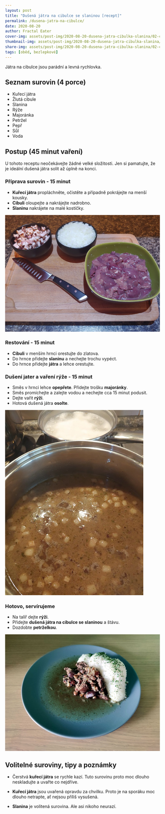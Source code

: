 ```yaml
---
layout: post
title: "Dušená játra na cibulce se slaninou [recept]"
permalink: /dusena-jatra-na-cibulce/
date: 2020-08-20
author: Fractal Eater
cover-img: assets/post-img/2020-08-20-dusena-jatra-cibulka-slanina/02-cover-jatra-na-cibulce.jpg
thumbnail-img: assets/post-img/2020-08-20-dusena-jatra-cibulka-slanina/01-thumb-jatra-na-cibulce.jpg
share-img: assets/post-img/2020-08-20-dusena-jatra-cibulka-slanina/02-cover-jatra-na-cibulce.jpg
tags: [oběd, bezlepkové]
---
```


Játra na cibulce jsou parádní a levná rychlovka.

## Seznam surovin (4 porce)

* Kuřecí játra
* Žlutá cibule
* Slanina
* Rýže
* Majoránka
* Petržel
* Pepř
* Sůl
* Voda

## Postup (45 minut vaření)

U tohoto receptu neočekávejte žádné velké složitosti. Jen si pamatujte, že je ideální dušená játra solit až úplně na konci.

### Příprava surovin - 15 minut

* **Kuřecí játra** propláchněte, očistěte a případně pokrájejte na menší kousky.
* **Cibuli** oloupejte a nakrájejte nadrobno.
* **Slaninu** nakrájete na malé kostičky.

![Příprava surovin](../assets/post-img/2020-08-20-dusena-jatra-cibulka-slanina/priprava.jpg "Příprava surovin")

### Restování - 15 minut  

* **Cibuli** v menším hrnci orestujte do zlatova.
* Do hrnce přidejte **slaninu** a nechejte trochu vypéct.
* Do hrnce přidejte **játra** a lehce orestujte.

### Dušení jater a vaření rýže - 15 minut

* Směs v hrnci lehce **opepřete**. Přidejte trošku **majoránky**.
* Směs promíchejte a zalejte vodou a nechejte cca 15 minut podusit.
* Dejte vařit **rýži**.
* Hotová dušená játra **osolte**.

![Vaření](../assets/post-img/2020-08-20-dusena-jatra-cibulka-slanina/vareni.jpg "Vaření")

### Hotovo, servírujeme

* Na talíř dejte **rýži**.
* Přidejte **dušená játra na cibulce se slaninou** a štávu.
* Dozdobte **petrželkou**.

![Dušená játra na cibulce se slaninou](../assets/post-img/2020-08-20-dusena-jatra-cibulka-slanina/jatra-na-cibulce.jpg "Dušená játra na cibulce se slaninou")

## Volitelné suroviny, tipy a poznámky

* Čerstvá **kuřecí játra** se rychle kazí. Tuto surovinu proto moc dlouho neskladujte a uvařte co nejdříve.

* **Kuřecí játra** jsou uvařená opravdu za chvilku. Proto je na sporáku moc dlouho netrapte, ať nejsou příliš vysušená.

* **Slanina** je volitená surovina. Ale asi nikoho neurazí.
